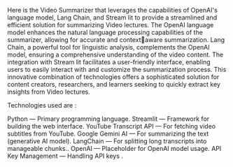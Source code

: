 Here is the  Video Summarizer that leverages the capabilities of OpenAI's language model, Lang Chain, and Stream lit to provide a streamlined and efficient solution for summarizing Video lectures. 
The OpenAI language model enhances the natural language processing capabilities of the summarizer, allowing for accurate and contextaware summarization. Lang Chain, a powerful tool for linguistic analysis, 
complements the OpenAI model, ensuring a comprehensive understanding of the video content. The integration with Stream lit facilitates a user-friendly interface, enabling users to easily interact with and customize the 
summarization process. This innovative combination of technologies offers a sophisticated solution for content creators, researchers, and learners seeking to quickly extract key insights from Video lectures.

Technologies used are :

Python — Primary programming language.
Streamlit — Framework for building the web interface.
YouTube Transcript API — For fetching video subtitles from YouTube.
Google Gemini AI — For summarizing the text (generative AI model).
LangChain — For splitting long transcripts into manageable chunks..
OpenAI  — Placeholder for OpenAI model usage.
API Key Management — Handling API keys .

